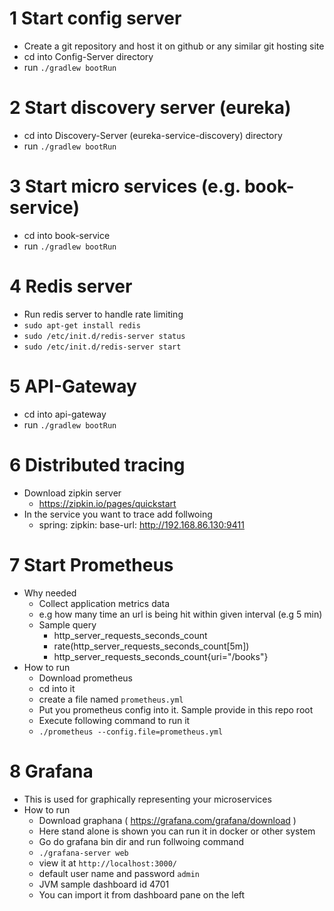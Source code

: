 # 1 Start config server

- Create a git repository and host it on github or any similar git hosting site
- cd into Config-Server directory
- run `./gradlew bootRun`

# 2 Start discovery server (eureka)
- cd into Discovery-Server (eureka-service-discovery) directory
- run `./gradlew bootRun`

# 3 Start micro services (e.g. book-service)
- cd into book-service
- run `./gradlew bootRun`

# 4 Redis server
- Run redis server to handle rate limiting
- `sudo apt-get install redis`
- `sudo /etc/init.d/redis-server status`
- `sudo /etc/init.d/redis-server start`


# 5 API-Gateway
- cd into api-gateway
- run `./gradlew bootRun`

# 6 Distributed tracing
- Download zipkin server
  - https://zipkin.io/pages/quickstart
- In the service you want to trace add follwoing
  - spring:
      zipkin:
        base-url: http://192.168.86.130:9411

# 7 Start Prometheus
- Why needed
  - Collect application metrics data 
  - e.g how many time an url is being hit within given interval (e.g 5 min)
  - Sample query
    - http_server_requests_seconds_count
    - rate(http_server_requests_seconds_count[5m])
    - http_server_requests_seconds_count{uri="/books"}
- How to run
  - Download prometheus
  - cd into it
  - create a file named `prometheus.yml`
  - Put you prometheus config into it. Sample provide in this repo root 
  - Execute following command to run it
  - `./prometheus --config.file=prometheus.yml`


# 8 Grafana
- This is used for graphically representing your microservices
- How to run
  - Download graphana ( https://grafana.com/grafana/download )
  - Here stand alone is shown you can run it in docker or other system
  - Go do grafana bin dir and run follwoing command
  - `./grafana-server web`
  - view it at `http://localhost:3000/`
  - default user name and password `admin`
  - JVM sample dashboard id 4701
  - You can import it from dashboard pane on the left



